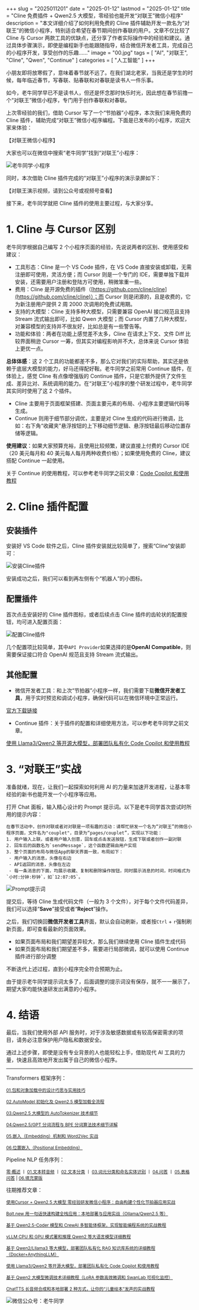 +++
slug = "2025011201"
date = "2025-01-12"
lastmod = "2025-01-12"
title = "Cline 免费插件 + Qwen2.5 大模型，零经验也能开发“对联王”微信小程序"
description = "本文详细介绍了如何利用免费的 Cline 插件辅助开发一款名为“对联王”的微信小程序，特别适合希望在春节期间创作春联的用户。文章不仅比较了 Cline 与 Cursor 两款工具的优缺点，还分享了作者实际操作中的经验和建议。通过具体步骤演示，即使是编程新手也能跟随指导，结合微信开发者工具，完成自己的小程序开发，享受创作的乐趣……"
image = "00.jpg"
tags = [ "AI", "对联王", "Cline", "Qwen", "Continue" ]
categories = [ "人工智能" ]
+++

小朋友即将放寒假了，意味着春节就不远了。在我们湖北老家，当我还是学生的时候，每年临近春节，写春联、贴春联和对春联是读书人一件乐事。

如今，老牛同学早已不是读书人，但还是怀念那时快乐时光，因此想在春节前撸一个“对联王”微信小程序，专门用于创作春联和对春联。

上次零经验的我们，借助 Cursor 写了一个“节拍器”小程序，本次我们来用免费的 Cline 插件，辅助完成“对联王”微信小程序编程。下面是已发布的小程序，欢迎大家来体验：

【对联王微信小程序】

大家也可以在微信中搜索“老牛同学”找到“对联王”小程序：

![老牛同学·小程序](01.jpg)

同时，本次借助 Cline 插件完成的“对联王”小程序的演示录屏如下：

【对联王演示视频，请到公众号或视频号查看】

接下来，老牛同学就把 Cline 插件的使用主要过程，与大家分享。

# 1. Cline 与 Cursor 区别

老牛同学根据自己编写 2 个小程序页面的经验，先说说两者的区别、使用感受和建议：

- 工具形态：Cline 是一个 VS Code 插件，在 VS Code 直接安装或卸载，无需注册即可使用，灵活方便；而 Cursor 则是一个专门的 IDE，需要单独下载并安装，还需要用户注册和登陆方可使用，稍微笨重一些。
- 费用：Cline 是开源免费的插件（[https://github.com/cline/cline](https://github.com/cline/cline)）；而 Cursor 则是闭源的，且是收费的，它为新注册用户提供 2 周 2000 次调用的免费试用期。
- 支持的大模型：Cline 支持多种大模型，只需要兼容 OpenAI 接口规范且支持 Stream 流式输出即可，比如 Qwen 大模型；而 Cursor 内置了几种大模型，对兼容模型的支持并不很友好，比如总是有一些警告等。
- 功能和体验：两者在功能上感觉差不太多，Cline 在请求上下文、文件 Diff 比较界面稍逊 Cursor 一筹，但其实对编程影响并不大，总体来说 Cursor 体验上更优一点。

**总体体感**：这 2 个工具的功能都差不多，那么它对我们的实际帮助，其实还是依赖于底层大模型的能力，好马还得配好鞍。老牛同学之前常用 Continue 插件，在体验上，感觉 Cline 有点像增强版的 Continue 插件，只是它额外提供了文件生成、差异比对、系统调用的能力。在“对联王”小程序的整个研发过程中，老牛同学其实同时使用了这 2 个插件。

- Cline 主要用于页面框架搭建、页面主要元素的布局、小程序主要逻辑代码等生成。
- Continue 则用于细节部分调优，主要是对 Cline 生成的代码进行微调，比如：右下角“收藏夹”悬浮按钮的上下移动细节逻辑、悬浮按钮最后移动位置存储等逻辑。

**使用建议**：如果大家预算充裕，且使用比较频繁，建议直接上付费的 Cursor IDE（20 美元每月和 40 美元每人每月两种收费价格）；如果使用免费的 Cline，建议搭配 Continue 一起使用。

关于 Continue 的使用教程，可以参考老牛同学之前文章：[Code Copilot 和使用教程](https://mp.weixin.qq.com/s/vt1EXVWtwm6ltZVYtB4-Tg)

# 2. Cline 插件配置

## 安装插件

安装好 VS Code 软件之后，Cline 插件安装就比较简单了，搜索“Cline”安装即可：

![安装Cline插件](21.jpg)

安装成功之后，我们可以看到再左侧有个“机器人”的小图标。

## 配置插件

首次点击安装好的 Cline 插件图标，或者后续点击 Cline 插件的齿轮状的配置按钮，均可进入配置页面：

![配置Cline插件](22.jpg)

几个配置项比较简单，其中`API Provider`如果选择的是**OpenAI Compatible**，则需要保证接口符合 OpenAI 规范且支持 Stream 流式输出。

## 其他配置

- 微信开发者工具：和上次“节拍器”小程序一样，我们需要下载**微信开发者工具**，用于实时预览和调试小程序，确保代码可以在微信环境中正常运行。

[官方下载链接](https://developers.weixin.qq.com/miniprogram/dev/devtools/download.html)

- Continue 插件：关于插件的配置和详细使用方法，可以参考老牛同学之前文章。

[使用 Llama3/Qwen2 等开源大模型，部署团队私有化 Code Copilot 和使用教程](https://mp.weixin.qq.com/s/vt1EXVWtwm6ltZVYtB4-Tg)

# 3. “对联王”实战

准备就绪，现在，让我们一起探索如何利用 AI 的力量来加速开发进程，让基本零经验的新书也能开发一个小程序等应用。

打开 Chat 面板，输入精心设计的 Prompt 提示词。以下是老牛同学首次尝试时所用的提示内容：

```plaintext
在春节活动中，创作对联或者对对联是一项有趣的活动：请帮忙研发一个名为“对联王”的微信小程序页面，文件名为"couplet"，目录为“pages/couplet”，实现以下功能：
1. 用户输入上联，或者用户输入创意，回车或点击发送按钮，生成下联或者创作一副对联
2. 回车后的函数名为`sendMessage`，这个函数逻辑由用户实现
3. 整个页面的布局与微信App的聊天界面一致，布局如下：
 - 用户输入的消息，头像在右边
 - API返回的消息，头像在左边
 - 每一条消息的下面，均展示收藏、复制和删除操作按钮，同时展示消息的时间，时间格式为`小时:分钟:秒钟`，如`12:07:05`。
```

![Prompt提示词](31.jpg)

提交后，等待 Cline 生成代码文件（一般为 3 个文件），对于每个文件代码差异，我们可以选择“**Save**”接受或者“**Reject**”操作。

之后，我们切换回**微信开发者工具**界面，默认会自动刷新，或者按`Ctrl` + `r`强制刷新页面，即可查看最新的页面效果。

- 如果页面布局和我们期望差异较大，那么我们继续使用 Cline 插件生成代码
- 如果页面布局和我们期望差不多，需要进行局部微调，就可以使用 Continue 插件进行部分调整

不断迭代上述过程，直到小程序完全符合预期为止。

由于提示老牛同学提示词太多了，后面调整的提示词没有保存，就不一一展示了，期望大家均能快速研发出满意的小程序。

# 4. 结语

最后，当我们使用外部 API 服务时，对于涉及敏感数据或有较高保密需求的项目，请务必注意保护用户隐私和数据安全。

通过上述步骤，即使是没有专业背景的人也能轻松上手，借助现代 AI 工具的力量，快速且高效地开发出属于自己的微信小程序。

---

Transformers 框架序列：

<small>[01.包和对象加载中的设计巧思与实用技巧](https://mp.weixin.qq.com/s/lAAIfl0YJRNrppp5-Vuusw)</small>

<small>[02.AutoModel 初始化及 Qwen2.5 模型加载全流程](https://mp.weixin.qq.com/s/WIbbrkf1HjVC1CtBNcU8Ow)</small>

<small>[03.Qwen2.5 大模型的 AutoTokenizer 技术细节](https://mp.weixin.qq.com/s/Shg30uUFByM0tKTi0rETfg)</small>

<small>[04.Qwen2.5/GPT 分词流程与 BPE 分词算法技术细节详解](https://mp.weixin.qq.com/s/GnoHXsIYKYFU1Xo4u5sE1w)</small>

<small>[05.嵌入（Embedding）机制和 Word2Vec 实战](https://mp.weixin.qq.com/s/qL9vpmNIM1eO9_lQq7QwlA)</small>

<small>[06.位置嵌入（Positional Embedding）](https://mp.weixin.qq.com/s/B0__TRnlI7zgwn0OhguvXA)</small>

Pipeline NLP 任务序列：

<small>[零·概述](https://mp.weixin.qq.com/s/FR4384AZV2FE2xtweSh9bA) 丨 [01.文本转音频](https://mp.weixin.qq.com/s/uN2BFIOxDFEh4T-W7tsPbg) 丨 [02.文本分类](https://mp.weixin.qq.com/s/9ccEDNfeGNf_Q9pO0Usg2w) 丨 [03.词元分类和命名实体识别](https://mp.weixin.qq.com/s/r2uFCwPZaMeDL_eiQsEmIQ) 丨 [04.问答](https://mp.weixin.qq.com/s/vOLVxRircw5wM1_rCqoAfg) 丨 [05.表格问答](https://mp.weixin.qq.com/s/Q0fWdw3ACVzQFldBScZ2Fw) | [06.填充蒙版](https://mp.weixin.qq.com/s/hMFCgYovHPVFOjOoihaUHw)</small>

往期推荐文章：

<small>[使用Cursor + Qwen2.5 大模型 零经验研发微信小程序：自由构建个性化节拍器应用实战](https://mp.weixin.qq.com/s/vraegr_5AJG7bPo6mBgvbQ)</small>

<small>[Bolt.new 用一句话快速构建全栈应用：本地部署与应用实战（Ollama/Qwen2.5 等）](https://mp.weixin.qq.com/s/Mq8CvZKdpokbj3mK-h_SAQ)</small>

<small>[基于 Qwen2.5-Coder 模型和 CrewAI 多智能体框架，实现智能编程系统的实战教程](https://mp.weixin.qq.com/s/8f3xna9TRmxMDaY_cQhy8Q)</small>

<small>[vLLM CPU 和 GPU 模式署和推理 Qwen2 等大语言模型详细教程](https://mp.weixin.qq.com/s/KM-Z6FtVfaySewRTmvEc6w)</small>

<small>[基于 Qwen2/Lllama3 等大模型，部署团队私有化 RAG 知识库系统的详细教程（Docker+AnythingLLM）](https://mp.weixin.qq.com/s/PpY3k3kReKfQdeOJyrB6aw)</small>

<small>[使用 Llama3/Qwen2 等开源大模型，部署团队私有化 Code Copilot 和使用教程](https://mp.weixin.qq.com/s/vt1EXVWtwm6ltZVYtB4-Tg)</small>

<small>[基于 Qwen2 大模型微调技术详细教程（LoRA 参数高效微调和 SwanLab 可视化监控）](https://mp.weixin.qq.com/s/eq6K8_s9uX459OeUcRPEug)</small>

<small>[ChatTTS 长音频合成和本地部署 2 种方式，让你的“儿童绘本”发声的实战教程](https://mp.weixin.qq.com/s/9ldLuh3YLvx8oWvwnrSGUA)</small>

![微信公众号：老牛同学](https://ntopic.cn/WX-21.png)

